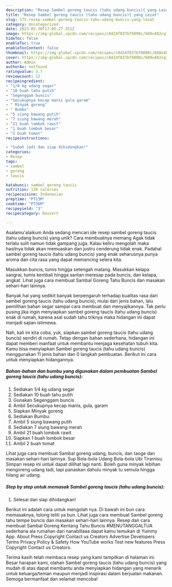 ```yaml
---
description: "Resep Sambel goreng taucis (tahu udang buncis){ yang Lezat"
title: "Resep Sambel goreng taucis (tahu udang buncis){ yang Lezat"
slug: 175-resep-sambel-goreng-taucis-tahu-udang-buncis-yang-lezat
category: Uncategorized
date: 2023-05-30T17:05:27.351Z
image: https://img-global.cpcdn.com/recipes/c8424f837bf8890c/680x482cq70/sambel-goreng-taucis-tahu-udang-buncis-foto-resep-utama.jpg
hideToc: false
enableToc: true
enableTocContent: false
thumbnail: https://img-global.cpcdn.com/recipes/c8424f837bf8890c/680x482cq70/sambel-goreng-taucis-tahu-udang-buncis-foto-resep-utama.jpg
cover: https://img-global.cpcdn.com/recipes/c8424f837bf8890c/680x482cq70/sambel-goreng-taucis-tahu-udang-buncis-foto-resep-utama.jpg
author: Admin
authorAv: notfound
ratingvalue: 3.7
reviewcount: 12
recipeingredient:
- "1/4 kg udang segar"
- "10 buah tahu putih"
- "Segenggam buncis"
- "Secukupnya kecap manis gula garam"
- " Minyak goreng"
- " Bumbu"
- "5 siung bawang putih"
- "7 siung bawang merah"
- "21 buah lombok rawit"
- "1 buah lombok besar"
- "2 buah tomat"
recipeinstructions:

- "Sudah jadi dan siap dihidangkan!"
categories:
- Resep
tags:
- sambel
- goreng
- taucis

katakunci: sambel goreng taucis 
nutrition: 139 calories
recipecuisine: Indonesian
preptime: "PT13M"
cooktime: "PT36M"
recipeyield: "3"
recipecategory: Dessert

---
```



Asalamu'alaikum Anda sedang mencari ide resep sambel goreng taucis (tahu udang buncis) yang unik? Cara membuatnya memang Agak tidak terlalu sulit namun tidak gampang juga. Kalau keliru mengolah maka hasilnya tidak akan memuaskan dan justru cenderung tidak enak. Padahal sambel goreng taucis (tahu udang buncis) yang enak seharusnya punya aroma dan cita rasa yang dapat memancing selera kita.


Masukkan buncis, tumis hingga setengah matang. Masukkan kelapa sangrai, tumis kembali hingga santan meresap pada buncis, dan kelapa, angkat. Lihat juga cara membuat Sambal Goreng Tahu Buncis dan masakan sehari-hari lainnya.

Banyak hal yang sedikit banyak berpengaruh terhadap kualitas rasa dari sambel goreng taucis (tahu udang buncis), mulai dari jenis bahan, lalu pemilihan bahan segar sampai cara membuat dan menyajikannya. Tak perlu pusing jika ingin menyiapkan sambel goreng taucis (tahu udang buncis) enak di rumah, karena asal sudah tahu triknya maka hidangan ini dapat menjadi sajian istimewa.


Nah, kali ini kita coba, yuk, siapkan sambel goreng taucis (tahu udang buncis) sendiri di rumah. Tetap dengan bahan sederhana, hidangan ini dapat memberi manfaat untuk membantu menjaga kesehatan tubuh kita. Kamu bisa menyiapkan Sambel goreng taucis (tahu udang buncis) menggunakan 11 jenis bahan dan 0 langkah pembuatan. Berikut ini cara untuk menyiapkan hidangannya.

<!--inarticleads1-->

##### Bahan-bahan dan bumbu yang digunakan dalam pembuatan Sambel goreng taucis (tahu udang buncis):

1. Sediakan 1/4 kg udang segar
1. Sediakan 10 buah tahu putih
1. Gunakan Segenggam buncis
1. Ambil Secukupnya kecap manis, gula, garam
1. Siapkan  Minyak goreng
1. Sediakan  Bumbu:
1. Ambil 5 siung bawang putih
1. Sediakan 7 siung bawang merah
1. Ambil 21 buah lombok rawit
1. Siapkan 1 buah lombok besar
1. Ambil 2 buah tomat


Lihat juga cara membuat Sambal goreng udang, buncis, dan taoge dan masakan sehari-hari lainnya. Sup Bola-bola Udang Bola-bola Ubi Tiramisu. Simpan resep ini untuk dapat dilihat lagi nanti. Boleh guna minyak lebihan mengoreng udang tadi, tapi panaskan dahulu minyak tu semula hingga hilang air udang. 

<!--inarticleads2-->

##### Step by step untuk memasak Sambel goreng taucis (tahu udang buncis):


1. Selesai dan siap dihidangkan!

Berikut ini adalah cara untuk mengolah nya. Di bawah ini bun cara memasaknya, tolong teliti ya bun. Lihat juga cara membuat Sambel goreng tahu tempe buncis dan masakan sehari-hari lainnya. Resep dan cara membuat Sambal Goreng Kentang Tahu Buncis #MENUTANGGALTUA sederhana ala rumahan dari nanabillaaa dapat kamu temukan di Yummy App. About Press Copyright Contact us Creators Advertise Developers Terms Privacy Policy &amp; Safety How YouTube works Test new features Press Copyright Contact us Creators. 

Terima kasih telah membaca resep yang kami tampilkan di halaman ini. Besar harapan kami, olahan Sambel goreng taucis (tahu udang buncis) yang mudah di atas dapat membantu anda menyiapkan hidangan yang menarik untuk keluarga/teman maupun menjadi inspirasi dalam berjualan makanan. Semoga bermanfaat dan selamat mencoba!
